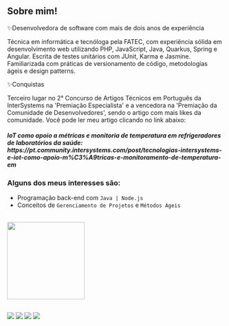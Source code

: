<div>
  <h2>Sobre mim!</h2>
</div>
<div>
  <p>✨Desenvolvedora de software com mais de dois anos de experiência</p>
  <p>Técnica em informática e tecnóloga pela FATEC, com experiência sólida em desenvolvimento web utilizando PHP, JavaScript, Java, Quarkus, Spring e Angular. Escrita de testes unitários com JUnit, Karma e Jasmine. Familiarizada com práticas de versionamento de código, metodologias ágeis e design patterns.</p>

<p>✨Conquistas</p>
<p>Terceiro lugar no 2° Concurso de Artigos Técnicos em Português da InterSystems na 'Premiação Especialista' e a vencedora na 'Premiação da Comunidade de Desenvolvedores', sendo o artigo com mais likes da comunidade. Você pode ler meu artigo clicando no link abaixo:</p>
  <h5>IoT como apoio a métricas e monitoria de temperatura em refrigeradores de laboratórios da saúde: https://pt.community.intersystems.com/post/tecnologias-intersystems-e-iot-como-apoio-m%C3%A9tricas-e-monitoramento-de-temperatura-em</h5>

<div>
  <h3>Alguns dos meus interesses são:</h3>
  <ul>
    <li>Programação back-end com <code class="lang-markdown">Java | Node.js</code></li>
    <li>Conceitos de <code class="lang-markdown">Gerenciamento de Projetos</code> e <code class="lang-markdown">Métodos Ageis</code></li>
  </ul>
  <br>
</div>

<div align="left">
  <a href="https://github.com/ThaisPinheiro">
  <img height="180em" src="https://github-readme-stats.vercel.app/api/top-langs/?username=ThaisPinheiro&layout=compact&langs_count=7&theme=dracula"/>
</div>

##
<div>
  <a href="https://www.instagram.com/tha.i.sinha/" target="_blank"><img src="https://img.shields.io/badge/-Instagram-%23E4405F?style=for-the-badge&logo=instagram&logoColor=white" target="_blank"></a>
 	<a href="https://www.twitch.tv/senhoritaprice" target="_blank"><img src="https://img.shields.io/badge/Twitch-9146FF?style=for-the-badge&logo=twitch&logoColor=white" target="_blank"></a>
  <a href = "mailto:thaispinheiro364@gmail.com"><img src="https://img.shields.io/badge/-Gmail-%23333?style=for-the-badge&logo=gmail&logoColor=white" target="_blank"></a>
  <a href="https://www.linkedin.com/in/thais-pinheiro-/" target="_blank"><img src="https://img.shields.io/badge/-LinkedIn-%230077B5?style=for-the-badge&logo=linkedin&logoColor=white" target="_blank"></a> 
</div>
